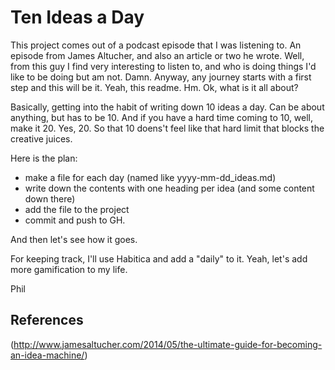 Ten Ideas a Day
===============

This project comes out of a podcast episode that I was listening to.
An episode from James Altucher, and also an article or two he wrote.
Well, from this guy I find very interesting to listen to, and who is doing things I'd like to be doing but am not. Damn.
Anyway, any journey starts with a first step and this will be it.
Yeah, this readme. Hm. Ok, what is it all about?

Basically, getting into the habit of writing down 10 ideas a day.
Can be about anything, but has to be 10.
And if you have a hard time coming to 10, well, make it 20.
Yes, 20. So that 10 doens't feel like that hard limit that blocks the creative juices.

Here is the plan:

- make a file for each day (named like yyyy-mm-dd_ideas.md)
- write down the contents with one heading per idea (and some content down there)
- add the file to the project
- commit and push to GH.

And then let's see how it goes.

For keeping track, I'll use Habitica and add a "daily" to it. Yeah, let's add more gamification to my life.

Phil

References
----------

(http://www.jamesaltucher.com/2014/05/the-ultimate-guide-for-becoming-an-idea-machine/)
